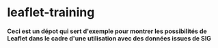 # leaflet-training
**Ceci est un dépot qui sert d'exemple pour montrer les possibilités de Leaflet dans le cadre d'une utilisation avec des données issues de SIG**
